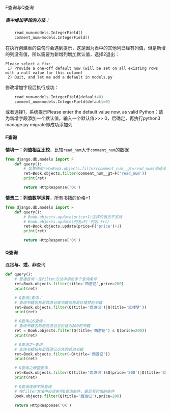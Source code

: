 F查询与Q查询

##### 表中增加字段的方法：

```python
    read_num=models.IntegerField()
    comment_num=models.IntegerField()
```

在执行创建表的语句时会遇到提示，这是因为表中的其他列已经有列值，但是新增的列没有值，所以需要为新增列增加默认值，选择2退出：

```
Please select a fix:
 1) Provide a one-off default now (will be set on all existing rows with a null value for this column)
 2) Quit, and let me add a default in models.py
```

修改增加字段后执行成功：

```python
    read_num=models.IntegerField(default=0)
    comment_num=models.IntegerField(default=0)
```

或者选择1，系统提示Please enter the default value now, as valid Python：请为新增字段添加一个默认值，输入一个默认值>>> 0，后确定，再执行python3 manage.py migrate即成功添加列

#### F查询

**情境一：列值相互比较**，比较`read_num`大于`comment_num`的数据

```python
from django.db.models import F
	def query():
        # 如果使用ret=Book.objects.filter(comment_num__gt=read_num)则语法不支持
        ret=Book.objects.filter(comment_num__gt=F('read_num'))
        print(ret)

        return HttpResponse('OK')
```



**情景二：列值数学运算**，所有书籍的价格+1

```python
from django.db.models import F
	def query():
        # Book.objects.update(price+1)这样的语法不支持
        # Book.objects.update(列名=F('列名')+1)
    	ret=Book.objects.update(price=F('price')+1)
    	print(ret)

        return HttpResponse('OK')
```



#### Q查询

连接**与、或、非**查询

```python
def query():
	# 普通查询：在filter方法中添加多个查询条件
    ret=Book.objects.filter(title='西游记',price=200)
    print(ret)

    # Q查询|查询：
    # 查询书籍名称是西游记或书籍名称是红楼梦的书籍
    ret=Book.objects.filter(Q(title='西游记')|Q(title='红楼梦'))
    print(ret)

    # Q查询之&查询：
    # 查询书籍名称是西游记且价格为200的书籍
    ret = Book.objects.filter(Q(title='西游记') & Q(price=200))
    print(ret)

    # Q查询之~查询
    # 查询书籍名称是西游记以外的其他书籍
    ret=Book.objects.filter(~Q(title='西游记'))
    print(ret)

    # Q查询之嵌套查询
    ret=Book.objects.filter(Q(title='西游记')&Q(price='200')|Q(title='红楼梦'))
    print(ret)

    # Q查询连接字段查询
    # 在filter方法中必须先写Q查询条件，最后写列值的条件
    Book.objects.filter(Q(title='西游记'),price=200)

    return HttpResponse('OK')
```


